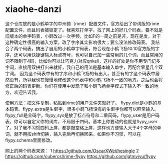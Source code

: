 # xiaohe-danzi

这个仓库放的是小鹤单字的中州韵（rime）配置文件，官方给出了带词版的rime配置文件，而且码表被锁定了。我喜欢打单字，找了网上的好几个码表，要不就是旧版本的单字码表，小鹤改过一次字频，比如F的一简之前是非，现在是发，对于这种确定性很高的输入方案，改了字序其实影响很大；要么没法修改码表。
我结合了两个码表，搞出了自用的小鹤单字码表，符合现在小鹤飞扬10.10官方版的字序，还可以用快捷键输入标点符号，也可以自己加一些常用的几个词，而且常用的词不限制于4码，比如你可以让巧克力对应qnkeli，这样的好处是你不用专门记多字词，直接用双拼打出来就好，我自己的用法是基本输入单字，再配合零星几个双字词。
因为这个码表中有的字序和小鹤飞扬的有出入，甚至有的字这个码表中居然没有，所以我也在慢慢地修改这个码表中和小鹤飞扬不一致的地方。之后也会将修正后的码表更新。你们在使用中发现了和小鹤飞扬单字模式下输入不一致的地方，欢迎告诉我。

使用方法：把文件复制，粘贴到rime的用户文件夹就好了。
flypy.dict是小鹤的基本码表。flypy_extra是生僻字，很多小鹤飞扬没有的生僻字你都可以照常输入。flypy_full是全码字。flypy_sys是放了标点符号和二重简码，flypy_user是用户码表，你可以自定义你的词库，不局限于四码。基本上你要动的也就是flypy_user了。对了我不习惯四码上屏，都是敲空格上屏，这样也方便输入大于4个字母的单词，就不用按shift切换，输入完后再切换回来，如果你不习惯，可以在flypy.schema里面修改。

网上的两个码表来源：
1 https://github.com/OscarXWei/hesingle
2 https://github.com/cubercsl/rime-flypy
  https://github.com/jqtmviyu/flypy
